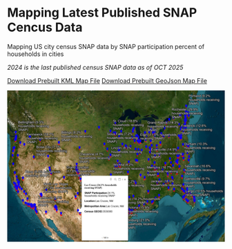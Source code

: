 
# Mapping Latest Published SNAP Cencus Data

Mapping US city census SNAP data by SNAP participation percent of households in cities

*2024 is the last published census SNAP data as of OCT 2025*

[Download Prebuilt KML Map File](/snap_output/snap_principal_cities_2024.kml)
[Download Prebuilt GeoJson Map File](/snap_output/snap_principal_cities_2024.geojson)

![SNAP Map](/SNAP_Map.jpg)
